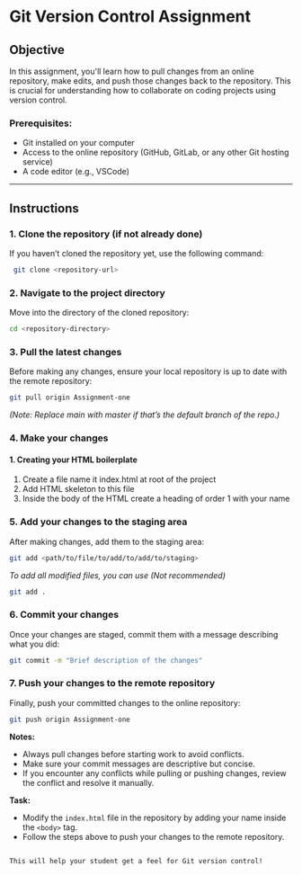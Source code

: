 # Git Version Control Assignment

## Objective

<p>In this assignment, you'll learn how to pull changes from an online repository, make edits, and push those changes back to the repository. This is crucial for understanding how to collaborate on coding projects using version control.</p>

### Prerequisites:

- Git installed on your computer
- Access to the online repository (GitHub, GitLab, or any other Git hosting service)
- A code editor (e.g., VSCode)

---

## Instructions

### 1. Clone the repository (if not already done)

<p>If you haven’t cloned the repository yet, use the following command:</p>

```bash
 git clone <repository-url>
```

### 2. Navigate to the project directory

<p>Move into the directory of the cloned repository:</p>

```bash
cd <repository-directory>

```

### 3. Pull the latest changes

<p>Before making any changes, ensure your local repository is up to date with the remote repository:</p>

```bash
git pull origin Assignment-one

```

_(Note: Replace main with master if that’s the default branch of the repo.)_

### 4. Make your changes

#### 1. Creating your HTML boilerplate

<ol>
<li>Create a file name it index.html at root of the project</li>
<li>Add HTML skeleton to this file</li>
<li>Inside the body of the HTML create a heading of order 1 with your name</li>
</ol>

### 5. Add your changes to the staging area

<p>After making changes, add them to the staging area:</p>

```bash
git add <path/to/file/to/add/to/add/to/staging>
```

_To add all modified files, you can use (Not recommended)_

```bash
git add .

```

### 6. Commit your changes

<p>Once your changes are staged, commit them with a message describing what you did:</p>

```bash
git commit -m "Brief description of the changes"

```

### 7. Push your changes to the remote repository

<p>Finally, push your committed changes to the online repository:</p>

```bash
git push origin Assignment-one
```

**Notes:**

- Always pull changes before starting work to avoid conflicts.
- Make sure your commit messages are descriptive but concise.
- If you encounter any conflicts while pulling or pushing changes, review the conflict and resolve it manually.

**Task:**

- Modify the `index.html` file in the repository by adding your name inside the `<body>` tag.
- Follow the steps above to push your changes to the remote repository.

```bash

This will help your student get a feel for Git version control!

```
